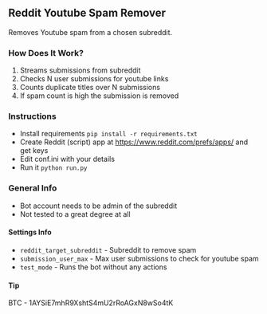 ## Reddit Youtube Spam Remover

Removes Youtube spam from a chosen subreddit.

### How Does It Work?

1. Streams submissions from subreddit
2. Checks N user submissions for youtube links
3. Counts duplicate titles over N submissions
4. If spam count is high the submission is removed

### Instructions

-   Install requirements `pip install -r requirements.txt`
-   Create Reddit (script) app at https://www.reddit.com/prefs/apps/ and get keys
-   Edit conf.ini with your details
-   Run it `python run.py`

### General Info

- Bot account needs to be admin of the subreddit
- Not tested to a great degree at all

#### Settings Info

-   `reddit_target_subreddit` - Subreddit to remove spam
-   `submission_user_max` - Max user submissions to check for youtube spam
-   `test_mode` - Runs the bot without any actions

#### Tip

BTC - 1AYSiE7mhR9XshtS4mU2rRoAGxN8wSo4tK
